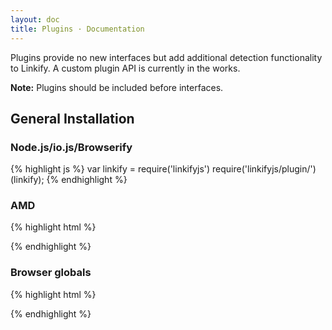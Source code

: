 ```yaml
---
layout: doc
title: Plugins · Documentation
---
```


Plugins provide no new interfaces but add additional detection functionality to Linkify. A custom plugin API is currently in the works.

**Note:** Plugins should be included before interfaces.

## General Installation

### Node.js/io.js/Browserify

{% highlight js %}
var linkify = require('linkifyjs')
require('linkifyjs/plugin/<name>')(linkify);
{% endhighlight %}

### AMD

{% highlight html %}
<script src="linkify.amd.js"></script>
<script src="linkify-plugin-<name>.amd.js"></script>
{% endhighlight %}

### Browser globals

{% highlight html %}
<script src="linkify.js"></script>
<script src="linkify-plugin-<name>.js"></script>
{% endhighlight %}
